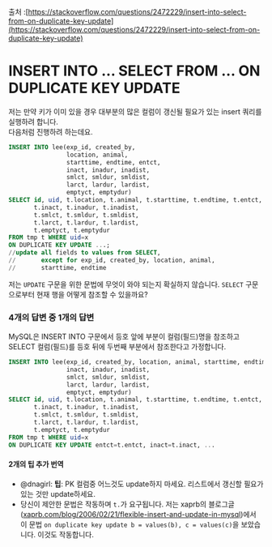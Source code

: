 출처 :[https://stackoverflow.com/questions/2472229/insert-into-select-from-on-duplicate-key-update](https://stackoverflow.com/questions/2472229/insert-into-select-from-on-duplicate-key-update)

# INSERT INTO … SELECT FROM … ON DUPLICATE KEY UPDATE

저는 만약 키가 이미 있을 경우 대부분의 많은 컬럼이 갱신될 필요가 있는 insert 쿼리를 실행하려 합니다.  
다음처럼 진행하려 하는데요.

```SQL
INSERT INTO lee(exp_id, created_by, 
                location, animal, 
                starttime, endtime, entct, 
                inact, inadur, inadist, 
                smlct, smldur, smldist, 
                larct, lardur, lardist, 
                emptyct, emptydur)
SELECT id, uid, t.location, t.animal, t.starttime, t.endtime, t.entct, 
       t.inact, t.inadur, t.inadist, 
       t.smlct, t.smldur, t.smldist, 
       t.larct, t.lardur, t.lardist, 
       t.emptyct, t.emptydur 
FROM tmp t WHERE uid=x
ON DUPLICATE KEY UPDATE ...; 
//update all fields to values from SELECT, 
//       except for exp_id, created_by, location, animal, 
//       starttime, endtime
```

저는 `UPDATE` 구문을 위한 문법에 무엇이 와야 되는지 확실하지 않습니다. `SELECT` 구문으로부터 현재 행을 어떻게 참조할 수 있을까요?

### 4개의 답변 중 1개의 답변

MySQL은 INSERT INTO 구문에서 등호 앞에 부분이 컬럼(필드)명을 참조하고 SELECT 컬럼(필드)를 등호 뒤에 두번째 부분에서 참조한다고 가정합니다.

```SQL
INSERT INTO lee(exp_id, created_by, location, animal, starttime, endtime, entct, 
                inact, inadur, inadist, 
                smlct, smldur, smldist, 
                larct, lardur, lardist, 
                emptyct, emptydur)
SELECT id, uid, t.location, t.animal, t.starttime, t.endtime, t.entct, 
       t.inact, t.inadur, t.inadist, 
       t.smlct, t.smldur, t.smldist, 
       t.larct, t.lardur, t.lardist, 
       t.emptyct, t.emptydur 
FROM tmp t WHERE uid=x
ON DUPLICATE KEY UPDATE entct=t.entct, inact=t.inact, ...
```

#### 2개의 팁 추가 번역

-   @dnagirl: **팁**: PK 컬럼중 어느것도 update하지 마세요. 리스트에서 갱신할 필요가 있는 것만 update하세요.
-   당신이 제안한 문법은 작동하며 `t.`가 요구됩니다. 저는 xaprb의 블로그글([xaprb.com/blog/2006/02/21/flexible-insert-and-update-in-mysql](http://www.xaprb.com/blog/2006/02/21/flexible-insert-and-update-in-mysql/))에서 이 문법 `on duplicate key update b = values(b), c = values(c)`을 보았습니다. 이것도 작동합니다.
